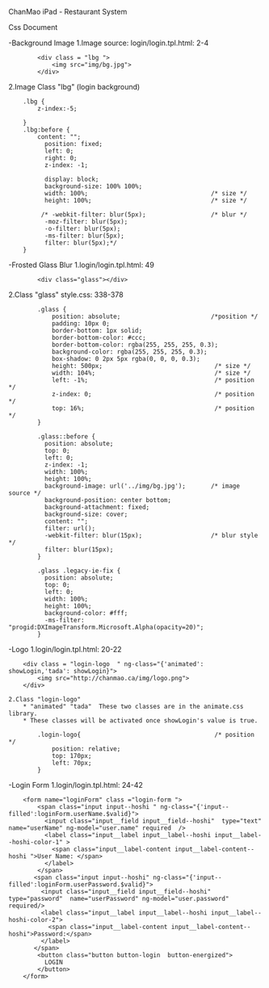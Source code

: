 ChanMao iPad - Restaurant System 

Css Document
	
-Background Image
	1.Image source: login/login.tpl.html: 2-4
```
		<div class = "lbg ">
			<img src="img/bg.jpg">
		</div>
```
	
2.Image Class "lbg" (login background)

```
	.lbg {
		z-index:-5;
		
	}
	.lbg:before {
		content: "";
		  position: fixed;
		  left: 0;
		  right: 0;
		  z-index: -1;
		  
		  display: block;
		  background-size: 100% 100%;
		  width: 100%;                                  /* size */
		  height: 100%;                                 /* size */
		  
		 /* -webkit-filter: blur(5px);                  /* blur */
		  -moz-filter: blur(5px);
		  -o-filter: blur(5px);
		  -ms-filter: blur(5px);
		  filter: blur(5px);*/
	}
```
-Frosted Glass Blur 
	1.login/login.tpl.html: 49

```
		<div class="glass"></div>
```
2.Class "glass" 
	style.css: 338-378
```		
		.glass {
			position: absolute;    						/*position */
			padding: 10px 0;
			border-bottom: 1px solid;
			border-bottom-color: #ccc;
			border-bottom-color: rgba(255, 255, 255, 0.3);
			background-color: rgba(255, 255, 255, 0.3);
			box-shadow: 0 2px 5px rgba(0, 0, 0, 0.3);
			height: 500px;     							 /* size */
			width: 104%;	   							 /* size */
			left: -1%;		   							 /* position */
			z-index: 0;		   							 /* position */
			top: 16%;		   							 /* position */
		}

		.glass::before {
		  position: absolute;
		  top: 0;
		  left: 0;
		  z-index: -1;
		  width: 100%;
		  height: 100%;
		  background-image: url('../img/bg.jpg');  		/* image source */
		  background-position: center bottom;
		  background-attachment: fixed;
		  background-size: cover;
		  content: "";
		  filter: url();
		  -webkit-filter: blur(15px); 					/* blur style */
		  filter: blur(15px);
		}

		.glass .legacy-ie-fix {
		  position: absolute;
		  top: 0;
		  left: 0;
		  width: 100%;
		  height: 100%;
		  background-color: #fff;
		  -ms-filter: "progid:DXImageTransform.Microsoft.Alpha(opacity=20)";
		}	
```
-Logo
1.login/login.tpl.html: 20-22
```
	<div class = "login-logo  " ng-class="{'animated': showLogin,'tada': showLogin}">
		<img src="http://chanmao.ca/img/logo.png">
	</div>
```
	2.Class "login-logo" 
		* "animated" "tada"  These two classes are in the animate.css library.
		* These classes will be activated once showLogin's value is true. 
```		
		.login-logo{									 /* position */
			position: relative;
			top: 170px;
			left: 70px;
		}
```
-Login Form 
	1.login/login.tpl.html: 24-42
```
	<form name="loginForm" class ="login-form ">
	    <span class="input input--hoshi " ng-class="{'input--filled':loginForm.userName.$valid}">
	      <input class="input__field input__field--hoshi"  type="text" name="userName" ng-model="user.name" required  />
	      <label class="input__label input__label--hoshi input__label--hoshi-color-1" >
	        <span class="input__label-content input__label-content--hoshi ">User Name: </span>
	      </label>
	    </span>
	   <span class="input input--hoshi" ng-class="{'input--filled':loginForm.userPassword.$valid}">
	     <input class="input__field input__field--hoshi" type="password"  name="userPassword" ng-model="user.password" required/>
	     <label class="input__label input__label--hoshi input__label--hoshi-color-2">
	       <span class="input__label-content input__label-content--hoshi">Password:</span>
	     </label>
	   </span>
	    <button class="button button-login  button-energized">
	      LOGIN
	    </button>
	</form>
```
	






